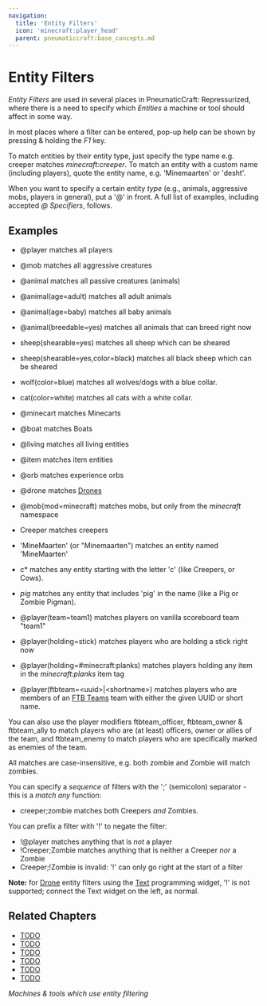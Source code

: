 ```yaml
---
navigation:
  title: 'Entity Filters'
  icon: 'minecraft:player_head'
  parent: pneumaticcraft:base_concepts.md
---
```


# Entity Filters

_Entity Filters_ are used in several places in <Color id="dark_green">PneumaticCraft: Repressurized</Color>, where there is a need to specify which _Entities_ a machine or tool should affect in some way.

In most places where a filter can be entered, pop-up help can be shown by pressing & holding the _F1_ key.

To match entities by their entity type, just specify the type name e.g. <Color id="dark_red">creeper</Color> matches _minecraft:creeper_. To match an entity with a custom name (including players), quote the entity name, e.g. <Color id="dark_red">'Minemaarten'</Color> or <Color id="dark_red">'desht'</Color>.

When you want to specify a certain entity _type_ (e.g., animals, aggressive mobs, players in general), put a '@' in front. A full list of examples, including accepted _@ Specifiers_, follows.

## Examples

- <Color id="dark_red">@player</Color> matches all players
- <Color id="dark_red">@mob</Color> matches all aggressive creatures
- <Color id="dark_red">@animal</Color> matches all passive creatures (animals)
- <Color id="dark_red">@animal(age=adult)</Color> matches all adult animals
- <Color id="dark_red">@animal(age=baby)</Color> matches all baby animals
- <Color id="dark_red">@animal(breedable=yes)</Color> matches all animals that can breed right now
- <Color id="dark_red">sheep(shearable=yes)</Color> matches all sheep which can be sheared
- <Color id="dark_red">sheep(shearable=yes,color=black)</Color> matches all black sheep which can be sheared
- <Color id="dark_red">wolf(color=blue)</Color> matches all wolves/dogs with a blue collar.
- <Color id="dark_red">cat(color=white)</Color> matches all cats with a white collar.
- <Color id="dark_red">@minecart</Color> matches Minecarts
- <Color id="dark_red">@boat</Color> matches Boats
- <Color id="dark_red">@living</Color> matches all living entities
- <Color id="dark_red">@item</Color> matches item entities
- <Color id="dark_red">@orb</Color> matches experience orbs
- <Color id="dark_red">@drone</Color> matches [Drones](../tools/drone.md)
- <Color id="dark_red">@mob(mod=minecraft)</Color> matches mobs, but only from the _minecraft_ namespace
- <Color id="dark_red">Creeper</Color> matches creepers
- <Color id="dark_red">'MineMaarten'</Color> (or <Color id="dark_red">"Minemaarten"</Color>) matches an entity named 'MineMaarten'
- <Color id="dark_red">c\*</Color> matches any entity starting with the letter 'c' (like Creepers, or Cows).
- <Color id="dark_red">_pig_</Color> matches any entity that includes 'pig' in the name (like a Pig or Zombie Pigman).

- <Color id="dark_red">@player(team=team1)</Color> matches players on vanilla scoreboard team "team1"
- <Color id="dark_red">@player(holding=stick)</Color> matches players who are holding a stick right now
- <Color id="dark_red">@player(holding=#minecraft:planks)</Color> matches players holding any item in the _minecraft:planks_ item tag

- <Color id="dark_red">@player(ftbteam=\<uuid\>|\<shortname\>)</Color> matches players who are members of an [FTB Teams](https://www.curseforge.com/minecraft/mc-mods/ftb-teams-forge) team with either the given UUID or short name.

You can also use the player modifiers <Color id="dark_red">ftbteam_officer</Color>, <Color id="dark_red">ftbteam_owner</Color> & <Color id="dark_red">ftbteam_ally</Color> to match players who are (at least) officers, owner or allies of the team, and <Color id="dark_red">ftbteam_enemy</Color> to match players who are specifically marked as enemies of the team.

All matches are case-insensitive, e.g. both <Color id="dark_red">zombie</Color> and <Color id="dark_red">Zombie</Color> will match zombies.

You can specify a _sequence_ of filters with the ';' (semicolon) separator - this is a _match any_ function:

- <Color id="dark_red">creeper;zombie</Color> matches both Creepers _and_ Zombies.

You can prefix a filter with '!' to negate the filter:

- <Color id="dark_red">!@player</Color> matches anything that is _not_ a player
- <Color id="dark_red">!Creeper;Zombie</Color> matches anything that is neither a Creeper _nor_ a Zombie
- <Color id="dark_red">Creeper;!Zombie</Color> is <Color id="red">invalid</Color>: '!' can only go right at the start of a filter

**Note:** for [Drone](../tools/drone.md) entity filters using the [Text](../programming/text.md) programming widget, '!' is not supported; connect the Text widget on the left, as normal.

## Related Chapters

- [TODO](../tools/micromissiles.md)
- [TODO](../tubes/air_grate_module.md)
- [TODO](../armor/pneumatic_helmet.md)
- [TODO](../machines/sentry_turret.md)
- [TODO](../machines/universal_sensor.md)
- [TODO](../programming/text.md)

_Machines & tools which use entity filtering_
